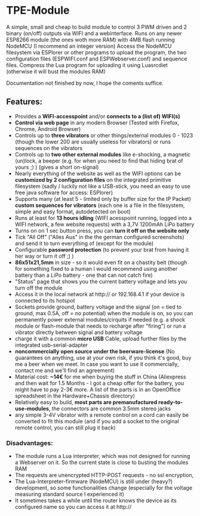 # TPE-Module
A simple, small and cheap to build module to control 3 PWM driven and 2 binary (on/off) outputs via WIFI and a webinterface.
Runs on any newer ESP8266 module (the ones woth more RAM) with 4MB flash running NodeMCU (I recommend an integer version)
Access the NodeMCU filesystem via ESPlorer or other programs to upload the program, the two configuration files (ESPWIFI.conf and ESPWebserver.conf) and sequence files.
Compress the Lua program for uploading it using Luasrcdiet (otherwise it will bust the modules RAM)

Documentation not finished by now, I hope the coments suffice.

## Features:
* Provides a **WIFI-accesspoint** and/or **connects to a (list of) WIFI(s)**
* **Control via web page** in any modern Browser (Tested with Firefox, Chrome, Android Browser)
* Controls up to **three vibrators** or other things/external modules 0 - 1023 (though the lower 200 are usually useless for vibrators) or runs sequences on the vibrators
* Controls up to **two other external modules** like e-shocking, a magnetic (un)lock, a beeper (e.g. for when you need to find that hiding brat of yours ;) ) (gives a short on-signal)
* Nearly everything of the website as well as the WIFI options can be **customized by 2 configuration files** on the integrated primitive filesystem (sadly / luckily not like a USB-stick, you need an easy to use free java software for access: ESPlorer) 
* Supports many (at least 5 - limited only by buffer size for the IP Packet) **custom sequences for vibrators** (each one is a file in the filesystem, simple and easy format, autodetected on boot)
* Runs at least for **13 hours idling** (WIFI acesspoint running, logged into a WIFI network, a few website requests) with a 3,7V 1200mAh LiPo battery
* Turns on on 1 sec button press, you can **turn it off on the website only**
* Tick "All Off" ("Alles Aus" in the the german configured screenshots) and send it to turn everything of (except for the module)
* Configurable **password protection** (to prevent your brat from having it her way or turn it off ;) )
* **86x51x21,5mm** in size - so it would even fit on a chastity belt (though for something fixed to a human I would recommend using another battery than a LiPo battery - one that can not catch fire)
* "Status" page that shows you the current battery voltage and lets you turn off the module
* Access it in the local network at http://<your configured servername here> or 192.168.4.1 if your device is connected to its hotspot
* Sockets provide ground, battery voltage and the signal (on = tied to ground, max 0.5A, off = no potential) when the module is on, so you can permanently power external modules/cirquits if needed (e.g. a shock module or flash-module that needs to recharge after "firing") or run a vibrator directly between signal and battery voltage
* charge it with a common **micro USB** Cable, upload further files by the integrated usb-serial-adapter
* **noncommercially open source under the beerware-license** (No guarantees on anything, use at your own risk, if you think it's good, buy me a beer when we meet. In case you want to use it commercially, contact me and we'll find an agreement)
* Material cost: **~14€** for me when buying the stuff in China (Aliexpress and then wait for 1.5 Months - I got a cheap offer for the battery, you might have to pay 2-3€ more. A list of the parts is in an OpenOffice spreadsheet in the Hardware+Chassis directory)
* Relatively easy to build, **most parts are premanufactured ready-to-use-modules**, the connectors are common 3.5mm stereo jacks
* any simple 3-4V vibrator with a remote control on a cord can easily be converted to fit this module (and if you add a socket to the original remote control, you can still plug it back)

### Disadvantages:
* The module runs a Lua interpreter, which was not designed for running a Webserver on it. So the current state is close to busting the modules RAM
* The requests are unencrypted HTTP-POST requests - no ssl encryption, 
* The Lua-Interpreter-firmware (NodeMCU) is still under (heavy?) development, so some functionalities change (especially for the voltage measuring standard source I experienced it)
* It sometimes takes a while until the router knows the device as its configured name so you can access it at http://<your configured servername here>

